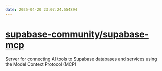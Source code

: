 ```yaml
---
date: 2025-04-20 23:07:24.554894
---
```


# [supabase-community/supabase-mcp](https://github.com/supabase-community/supabase-mcp)

Server for connecting AI tools to Supabase databases and services using the Model Context Protocol (MCP)